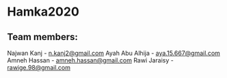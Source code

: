 # Hamka2020

## Team members:
Najwan Kanj - n.kanj2@gmail.com
Ayah Abu Alhija - aya.15.667@gmail.com
Amneh Hassan - amneh.hassan@gmail.com
Rawi Jaraisy - rawige.98@gmail.com
